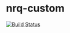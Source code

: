 # nrq-custom
[![Build Status](https://travis-ci.org/qrtl/nrq-custom.svg?branch=staging180628)](https://travis-ci.org/qrtl/nrq-custom)
